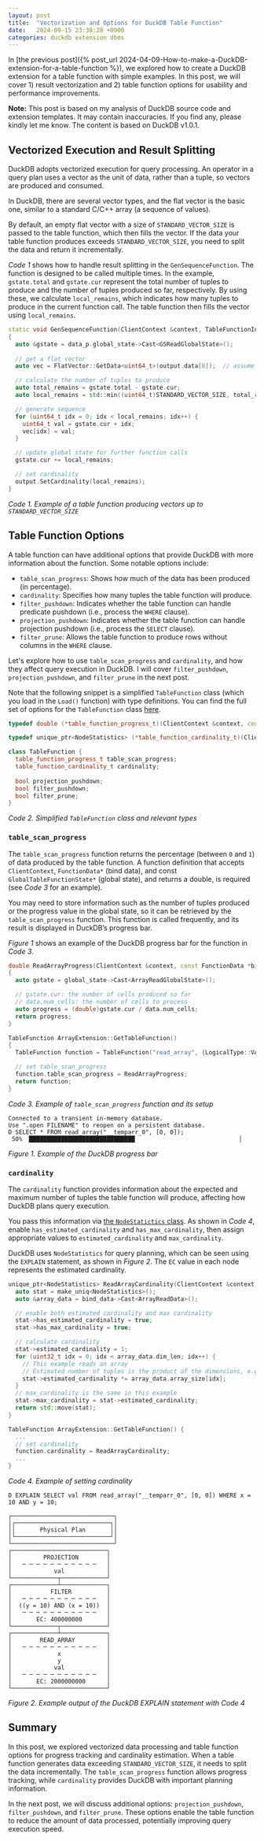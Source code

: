 ```yaml
---
layout: post
title:  "Vectorization and Options for DuckDB Table Function"
date:   2024-09-15 23:38:28 +0900
categories: duckdb extension dbms
---
```


In [the previous post]({% post_url 2024-04-09-How-to-make-a-DuckDB-extension-for-a-table-function %}), we explored how to create a DuckDB extension for a table function with simple examples. 
In this post, we will cover 1) result vectorization and 2) table function options for usability and performance improvements.

**Note:** This post is based on my analysis of DuckDB source code and extension templates. 
It may contain inaccuracies. 
If you find any, please kindly let me know. The content is based on DuckDB v1.0.1.

## Vectorized Execution and Result Splitting

DuckDB adopts vectorized execution for query processing. 
An operator in a query plan uses a vector as the unit of data, rather than a tuple, so vectors are produced and consumed.

In DuckDB, there are several vector types, and the flat vector is the basic one, similar to a standard C/C++ array (a sequence of values).

By default, an empty flat vector with a size of `STANDARD_VECTOR_SIZE` is passed to the table function, which then fills the vector. 
If the data your table function produces exceeds `STANDARD_VECTOR_SIZE`, you need to split the data and return it incrementally.

*Code 1* shows how to handle result splitting in the `GenSequenceFunction`. 
The function is designed to be called multiple times. 
In the example, `gstate.total` and `gstate.cur` represent the total number of tuples to produce and the number of tuples produced so far, respectively. 
By using these, we calculate `local_remains`, which indicates how many tuples to produce in the current function call. 
The table function then fills the vector using `local_remains`.

```cpp
static void GenSequenceFunction(ClientContext &context, TableFunctionInput &data_p, DataChunk &output) 
{
  auto &gstate = data_p.global_state->Cast<GSReadGlobalState>();
  
  // get a flat vector
  auto vec = FlatVector::GetData<uint64_t>(output.data[0]);  // assume only single column

  // calculate the number of tuples to produce
  auto total_remains = gstate.total - gstate.cur;
  auto local_remains = std::min((uint64_t)STANDARD_VECTOR_SIZE, total_remains);

  // generate sequence
  for (uint64_t idx = 0; idx < local_remains; idx++) {
    uint64_t val = gstate.cur + idx;
    vec[idx] = val;
  }

  // update global state for further function calls
  gstate.cur += local_remains;

  // set cardinality
  output.SetCardinality(local_remains);
}
```
*Code 1. Example of a table function producing vectors up to `STANDARD_VECTOR_SIZE`*


## Table Function Options

A table function can have additional options that provide DuckDB with more information about the function. 
Some notable options include:
- `table_scan_progress`: Shows how much of the data has been produced (in percentage).
- `cardinality`: Specifies how many tuples the table function will produce.
- `filter_pushdown`: Indicates whether the table function can handle predicate pushdown (i.e., process the `WHERE` clause).
- `projection_pushdown`: Indicates whether the table function can handle projection pushdown (i.e., process the `SELECT` clause).
- `filter_prune`: Allows the table function to produce rows without columns in the `WHERE` clause.

Let's explore how to use `table_scan_progress` and `cardinality`, and how they affect query execution in DuckDB. 
I will cover `filter_pushdown`, `projection_pushdown`, and `filter_prune` in the next post.

Note that the following snippet is a simplified `TableFunction` class (which you load in the `Load()` function) with type definitions. 
You can find the full set of options for the `TableFunction` class [here](https://github.com/duckdb/duckdb/blob/v1.0.0/src/include/duckdb/function/table_function.hpp).

```cpp
typedef double (*table_function_progress_t)(ClientContext &context, const FunctionData *bind_data, const GlobalTableFunctionState *global_state);

typedef unique_ptr<NodeStatistics> (*table_function_cardinality_t)(ClientContext &context, const FunctionData *bind_data);

class TableFunction {
  table_function_progress_t table_scan_progress;
  table_function_cardinality_t cardinality;
  
  bool projection_pushdown;
  bool filter_pushdown;
  bool filter_prune;
}
```
*Code 2. Simplified `TableFunction` class and relevant types*

### `table_scan_progress`

The `table_scan_progress` function returns the percentage (between `0` and `1`) of data produced by the table function. 
A function definition that accepts `ClientContext`, `FunctionData*` (bind data), and const `GlobalTableFunctionState*` (global state), and returns a double, is required (see *Code 3* for an example).

You may need to store information such as the number of tuples produced or the progress value in the global state, so it can be retrieved by the `table_scan_progress` function. This function is called frequently, and its result is displayed in DuckDB’s progress bar.

*Figure 1* shows an example of the DuckDB progress bar for the function in *Code 3*.

```cpp
double ReadArrayProgress(ClientContext &context, const FunctionData *bind_data, const GlobalTableFunctionState *global_state)
{
  auto gstate = global_state->Cast<ArrayReadGlobalState>();

  // gstate.cur: the number of cells produced so far
  // data.num_cells: the number of cells to process
  auto progress = (double)gstate.cur / data.num_cells;    
  return progress;
}

TableFunction ArrayExtension::GetTableFunction()
{
  TableFunction function = TableFunction("read_array", {LogicalType::VARCHAR, LogicalType::LIST(LogicalType::INTEGER)}, ReadArrayFunction, ReadArrayBind, ReadArrayGlobalStateInit, ReadArrayLocalStateInit);

  // set table_scan_progress 
  function.table_scan_progress = ReadArrayProgress;
  return function;
}
```
*Code 3. Example of `table_scan_progress` function and its setup*

```
Connected to a transient in-memory database.
Use ".open FILENAME" to reopen on a persistent database.
D SELECT * FROM read_array("__temparr_0", [0, 0]);
 50% ▕██████████████████████████████                              ▏ 
```
*Figure 1. Example of the DuckDB progress bar*


### `cardinality`

The `cardinality` function provides information about the expected and maximum number of tuples the table function will produce, affecting how DuckDB plans query execution.

You pass this information via [the `NodeStatictics` class](
https://github.com/duckdb/duckdb/blob/v1.0.0/src/include/duckdb/storage/statistics/node_statistics.hpp). As shown in *Code 4*, enable `has_estimated_cardinality` and `has_max_cardinality`, then assign appropriate values to `estimated_cardinality` and `max_cardinality`.

DuckDB uses `NodeStatistics` for query planning, which can be seen using the `EXPLAIN` statement, as shown in *Figure 2*. The `EC` value in each node represents the estimated cardinality.

```cpp
unique_ptr<NodeStatistics> ReadArrayCardinality(ClientContext &context, const FunctionData *bind_data) {
  auto stat = make_uniq<NodeStatistics>();
  auto &array_data = bind_data->Cast<ArrayReadData>();

  // enable both estimated cardinality and max cardinality
  stat->has_estimated_cardinality = true;
  stat->has_max_cardinality = true; 

  // calculate cardinality
  stat->estimated_cardinality = 1;
  for (uint32_t idx = 0; idx < array_data.dim_len; idx++) {
    // This example reads an array
    // Estimated number of tuples is the product of the dimensions, e.g., M * N for M x N matrix
    stat->estimated_cardinality *= array_data.array_size[idx];
  }
  // max_cardinality is the same in this example
  stat->max_cardinality = stat->estimated_cardinality;
  return std::move(stat);
}

TableFunction ArrayExtension::GetTableFunction() {
  ...
  // set cardinality 
  function.cardinality = ReadArrayCardinality;
  ...
} 
```
*Code 4. Example of setting cardinality*

```
D EXPLAIN SELECT val FROM read_array("__temparr_0", [0, 0]) WHERE x = 10 AND y = 10;

┌─────────────────────────────┐
│┌───────────────────────────┐│
││       Physical Plan       ││
│└───────────────────────────┘│
└─────────────────────────────┘
┌───────────────────────────┐
│         PROJECTION        │
│   ─ ─ ─ ─ ─ ─ ─ ─ ─ ─ ─   │
│            val            │
└─────────────┬─────────────┘                             
┌─────────────┴─────────────┐
│           FILTER          │
│   ─ ─ ─ ─ ─ ─ ─ ─ ─ ─ ─   │
│  ((y = 10) AND (x = 10))  │
│   ─ ─ ─ ─ ─ ─ ─ ─ ─ ─ ─   │
│       EC: 400000000       │
└─────────────┬─────────────┘                             
┌─────────────┴─────────────┐
│        READ_ARRAY         │
│   ─ ─ ─ ─ ─ ─ ─ ─ ─ ─ ─   │
│             x             │
│             y             │
│            val            │
│   ─ ─ ─ ─ ─ ─ ─ ─ ─ ─ ─   │
│       EC: 2000000000      │
└───────────────────────────┘    
```
*Figure 2. Example output of the DuckDB EXPLAIN statement with Code 4*


## Summary

In this post, we explored vectorized data processing and table function options for progress tracking and cardinality estimation. 
When a table function generates data exceeding `STANDARD_VECTOR_SIZE`, it needs to split the data incrementally. 
The `table_scan_progress` function allows progress tracking, while `cardinality` provides DuckDB with important planning information.

In the next post, we will discuss additional options: `projection_pushdown`, `filter_pushdown`, and `filter_prune`. 
These options enable the table function to reduce the amount of data processed, potentially improving query execution speed.